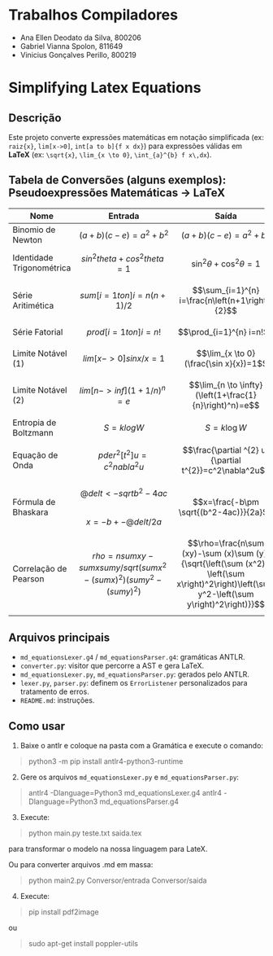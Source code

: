 # Trabalhos Compiladores

* Ana Ellen Deodato da Silva, 800206
* Gabriel Vianna Spolon, 811649
* Vinicius Gonçalves Perillo, 800219

# Simplifying Latex Equations

## Descrição

Este projeto converte expressões matemáticas em notação simplificada (ex: `raiz{x}`, `lim[x->0]`, `int[a to b]{f x dx}`) para expressões válidas em **LaTeX** (ex: `\sqrt{x}`, `\lim_{x \to 0}`, `\int_{a}^{b} f x\,dx`).

## Tabela de Conversões (alguns exemplos): Pseudoexpressões Matemáticas → LaTeX

| Nome                            | Entrada                                                                                      | Saída                                                                 |
|---------------------------------|----------------------------------------------------------------------------------------------|-----------------------------------------------------------------------|
| Binomio de Newton              | $$ (a+b)(c-e) = a^2 + b^2 $$                                                                | $$\left(a+b\right)\left(c-e\right)=a^2+b^2$$                         |
| Identidade Trigonométrica      | $$ sin^2theta + cos^2theta = 1 $$                                                           | $$\sin^{2} \theta+\cos^{2} \theta=1$$                                |
| Série Aritimética              | $$ sum[i=1 to n] i = {n(n+1)/2} $$                                                          | $$\sum_{i=1}^{n} i=\frac{n\left(n+1\right)}{2}$$                     |
| Série Fatorial                 | $$ prod[i=1 to n] i = n! $$                                                                 | $$\prod_{i=1}^{n} i=n!$$                                             |
| Limite Notável (1)            | $$ lim[x->0]{{sin x/x}} = 1 $$                                                              | $$\lim_{x \to 0} (\frac{\sin x}{x})=1$$                              |
| Limite Notável (2)            | $$ lim[n->inf]{(1 + {1/n})^n} = e $$                                                        | $$\lim_{n \to \infty} (\left(1+\frac{1}{n}\right)^n)=e$$            |
| Entropia de Boltzmann         | $$ S = k log W $$                                                                           | $$S=k\log W$$                                                        |
| Equação de Onda               | $$ pder^2[t^2] u = c^2 nabla^2 u $$                                                         | $$\frac{\partial ^{2} u}{\partial t^{2}}=c^2\nabla^2u$$             |
| Fórmula de Bhaskara           | $$ @delt <- sqrt{b^2 - 4ac} $$ <br> $$ x = {-b +- @delt/2a} $$                              | $$x=\frac{-b\pm \sqrt{(b^2-4ac)}}{2a}$$                              |
| Correlação de Pearson         | $$ rho = {nsum{xy} - sum{x}sum{y}/sqrt{(sum{x^2} - (sumx)^2)(sumy^2 - (sumy)^2)}} $$        | $$\rho=\frac{n\sum (xy)-\sum (x)\sum (y)}{\sqrt{\left(\sum (x^2)-\left(\sum x\right)^2\right)\left(\sum y^2-\left(\sum y\right)^2\right)}}$$ |


## Arquivos principais

- `md_equationsLexer.g4` / `md_equationsParser.g4`: gramáticas ANTLR.
- `converter.py`: visitor que percorre a AST e gera LaTeX.
- `md_equationsLexer.py`, `md_equationsParser.py`: gerados pelo ANTLR.
- `lexer.py`, `parser.py`: definem os `ErrorListener` personalizados para tratamento de erros.
- `README.md`: instruções.

## Como usar
1. Baixe o antlr e coloque na pasta com a Gramática e execute o comando:
>  python3 -m pip install antlr4-python3-runtime

2. Gere os arquivos `md_equationsLexer.py` e `md_equationsParser.py`:
> antlr4 -Dlanguage=Python3 md_equationsLexer.g4
> antlr4 -Dlanguage=Python3 md_equationsParser.g4

3. Execute: 
> python main.py teste.txt saida.tex

para transformar o modelo na nossa linguagem para LateX.

Ou para converter arquivos .md em massa:

> python main2.py Conversor/entrada Conversor/saida

4. Execute: 
> pip install pdf2image

ou

> sudo apt-get install poppler-utils